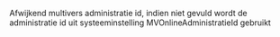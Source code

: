 Afwijkend multivers administratie id, indien niet gevuld wordt de administratie id uit systeeminstelling MVOnlineAdministratieId gebruikt